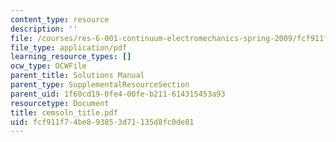 ```yaml
---
content_type: resource
description: ''
file: /courses/res-6-001-continuum-electromechanics-spring-2009/fcf911f74be893853d71135d8fc0de81_cemsoln_title.pdf
file_type: application/pdf
learning_resource_types: []
ocw_type: OCWFile
parent_title: Solutions Manual
parent_type: SupplementalResourceSection
parent_uid: 1f60cd19-0fe4-00fe-b211-614315453a93
resourcetype: Document
title: cemsoln_title.pdf
uid: fcf911f7-4be8-9385-3d71-135d8fc0de81
---
```

